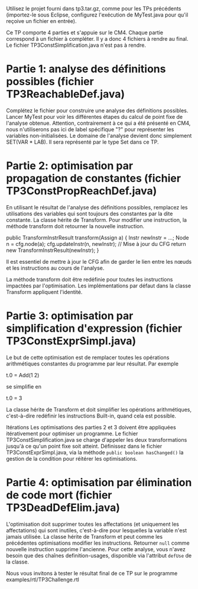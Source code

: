 Utilisez le projet fourni dans tp3.tar.gz, comme pour les TPs précédents (importez-le sous Eclipse, configurez l'exécution de MyTest.java pour qu'il reçoive un fichier en entrée).


 Ce TP comporte 4 parties et s'appuie sur le CM4. Chaque partie correspond à un fichier à compléter. Il y a donc 4 fichiers à rendre au final. Le fichier TP3ConstSimplification.java n'est pas à rendre.

# Partie 1: analyse des définitions possibles (fichier TP3ReachableDef.java)
Complétez le fichier pour construire une analyse des définitions possibles. Lancer MyTest pour voir les différentes étapes du calcul de point fixe de l'analyse obtenue.
Attention, contrairement à ce qui a été présenté en CM4, nous n'utiliserons pas ici de label spécifique "?" pour représenter les variables non-initialisées. Le domaine de l'analyse devient donc simplement SET(VAR * LAB). Il sera représenté par le type Set<RDPair> dans ce TP.

# Partie 2: optimisation par propagation de constantes (fichier TP3ConstPropReachDef.java)
En utilisant le résultat de l'analyse des définitions possibles, remplacez les utilisations des variables qui sont toujours des constantes par la dite constante. La classe hérite de Transform. Pour modifier une instruction, la méthode transform doit retourner la nouvelle instruction.

public TransformInstrResult transform(Assign a) {
	Instr newInstr = ...;
	Node n = cfg.node(a);
	cfg.updateInstr(n, newInstr); // Mise à jour du CFG
	return new TransformInstrResult(newInstr);
}

Il est essentiel de mettre à jour le CFG afin de garder le lien entre les nœuds et les instructions au cours de l'analyse.

La méthode transform doit être redéfinie pour toutes les instructions impactées par l'optimisation. Les implémentations par défaut dans la classe Transform appliquent l'identité.


# Partie 3: optimisation par simplification d'expression (fichier TP3ConstExprSimpl.java)
Le but de cette optimisation est de remplacer toutes les opérations arithmétiques constantes du programme par leur résultat. Par exemple

t.0 = Add(1 2)

se simplifie en

t.0 = 3

La classe hérite de Transform et doit simplifier les opérations arithmétiques, c'est-à-dire redéfinir les instructions Built-in, quand cela est possible.

Itérations
Les optimisations des parties 2 et 3 doivent être appliquées itérativement pour optimiser un programme. Le fichier TP3ConstSimplification.java se charge d'appeler les deux transformations jusqu'à ce qu'un point fixe soit atteint. Définissez dans le fichier TP3ConstExprSimpl.java, via la méthode `public boolean hasChanged()`  la gestion de la condition pour réitérer les optimisations.

# Partie 4: optimisation par élimination de code mort (fichier TP3DeadDefElim.java)
L'optimisation doit supprimer toutes les affectations (et uniquement les affectations) qui sont inutiles, c'est-à-dire pour lesquelles la variable n'est jamais utilisée. La classe hérite de Transform et peut comme les précédentes optimisations modifier les instructions. Retourner `null` comme nouvelle instruction supprime l'ancienne.
Pour cette analyse, vous n'avez besoin que des chaînes definition-usages, disponible via l'attribut `defUse` de la classe.

Nous vous invitons à tester le résultat final de ce TP sur le programme examples/rtl/TP3Challenge.rtl
